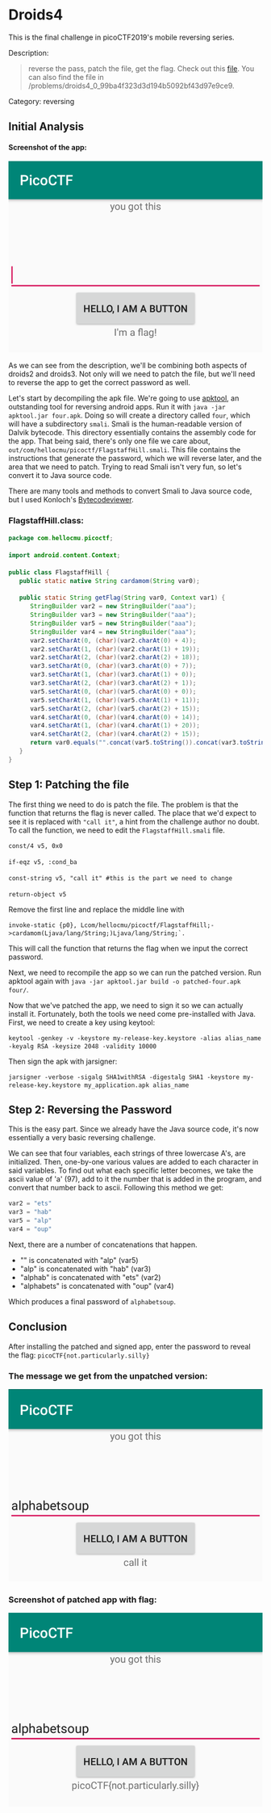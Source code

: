 # Droids4
This is the final challenge in picoCTF2019's mobile reversing series. 

Description:
> reverse the pass, patch the file, get the flag. Check out this [file](https://github.com/Samwise74/Writeups/raw/master/droids4-picoCTF-2019/four.apk). You can also find the file in /problems/droids4_0_99ba4f323d3d194b5092bf43d97e9ce9.

Category: reversing

## Initial Analysis
#### Screenshot of the app:
![Main Screen](https://github.com/Samwise74/Writeups/blob/master/droids4-picoCTF-2019/images/main_screen.png)

As we can see from the description, we'll be combining both aspects of droids2 and droids3. Not only will we need to patch the file, but we'll need to reverse the app to get the correct password as well. 

Let's start by decompiling the apk file. We're going to use [apktool](https://ibotpeaches.github.io/Apktool/), an outstanding tool for reversing android apps. Run it with `java -jar apktool.jar four.apk`. Doing so will create a directory called `four`, which will have a subdirectory `smali`. Smali is the human-readable version of Dalvik bytecode. This directory essentially contains the assembly code for the app. That being said, there's only one file we care about, `out/com/hellocmu/picoctf/FlagstaffHill.smali`. This file contains the instructions that generate the password, which we will reverse later, and the area that we need to patch. Trying to read Smali isn't very fun, so let's convert it to Java source code. 

There are many tools and methods to convert Smali to Java source code, but I used Konloch's [Bytecodeviewer](https://bytecodeviewer.com/).

### FlagstaffHill.class:
```Java
package com.hellocmu.picoctf;

import android.content.Context;

public class FlagstaffHill {
   public static native String cardamom(String var0);

   public static String getFlag(String var0, Context var1) {
      StringBuilder var2 = new StringBuilder("aaa");
      StringBuilder var3 = new StringBuilder("aaa");
      StringBuilder var5 = new StringBuilder("aaa");
      StringBuilder var4 = new StringBuilder("aaa");
      var2.setCharAt(0, (char)(var2.charAt(0) + 4));
      var2.setCharAt(1, (char)(var2.charAt(1) + 19));
      var2.setCharAt(2, (char)(var2.charAt(2) + 18));
      var3.setCharAt(0, (char)(var3.charAt(0) + 7));
      var3.setCharAt(1, (char)(var3.charAt(1) + 0));
      var3.setCharAt(2, (char)(var3.charAt(2) + 1));
      var5.setCharAt(0, (char)(var5.charAt(0) + 0));
      var5.setCharAt(1, (char)(var5.charAt(1) + 11));
      var5.setCharAt(2, (char)(var5.charAt(2) + 15));
      var4.setCharAt(0, (char)(var4.charAt(0) + 14));
      var4.setCharAt(1, (char)(var4.charAt(1) + 20));
      var4.setCharAt(2, (char)(var4.charAt(2) + 15));
      return var0.equals("".concat(var5.toString()).concat(var3.toString()).concat(var2.toString()).concat(var4.toString())) ? "call it" : "NOPE";
   }
}
```
####
## Step 1: Patching the file
The first thing we need to do is patch the file. The problem is that the function that returns the flag is never called. The place that we'd expect to see it is replaced with `"call it"`, a hint from the challenge author no doubt. To call the function, we need to edit the `FlagstaffHill.smali` file. 
```
const/4 v5, 0x0

if-eqz v5, :cond_ba

const-string v5, "call it" #this is the part we need to change

return-object v5
```
Remove the first line and replace the middle line with 
```
invoke-static {p0}, Lcom/hellocmu/picoctf/FlagstaffHill;->cardamom(Ljava/lang/String;)Ljava/lang/String;`. 
```
This will call the function that returns the flag when we input the correct password.

Next, we need to recompile the app so we can run the patched version. Run apktool again with `java -jar apktool.jar build -o patched-four.apk four/`.

Now that we've patched the app, we need to sign it so we can actually install it. Fortunately, both the tools we need come pre-installed with Java. First, we need to create a key using keytool:
```
keytool -genkey -v -keystore my-release-key.keystore -alias alias_name -keyalg RSA -keysize 2048 -validity 10000
```
Then sign the apk with jarsigner:
```
jarsigner -verbose -sigalg SHA1withRSA -digestalg SHA1 -keystore my-release-key.keystore my_application.apk alias_name
```
## Step 2: Reversing the Password
This is the easy part. Since we already have the Java source code, it's now essentially a very basic reversing challenge. 

We can see that four variables, each strings of three lowercase A's, are initialized. Then, one-by-one various values are added to each character in said variables. To find out what each specific letter becomes, we take the ascii value of 'a' (97), add to it the number that is added in the program, and convert that number back to ascii. Following this method we get:
```Java
var2 = "ets"
var3 = "hab"
var5 = "alp"
var4 = "oup"
```
Next, there are a number of concatenations that happen. 
* "" is concatenated with "alp" (var5)
* "alp" is concatenated with "hab" (var3)
* "alphab" is concatenated with "ets" (var2)
* "alphabets" is concatenated with "oup" (var4)

Which produces a final password of `alphabetsoup`.
## Conclusion
After installing the patched and signed app, enter the password to reveal the flag:
`picoCTF{not.particularly.silly}`
### The message we get from the unpatched version:
![unpatched-correct-password](https://github.com/Samwise74/Writeups/blob/master/droids4-picoCTF-2019/images/unpatched_correct_password.png)
### Screenshot of patched app with flag:
![patched-correct-password](https://github.com/Samwise74/Writeups/blob/master/droids4-picoCTF-2019/images/patched_correct_password.png)
